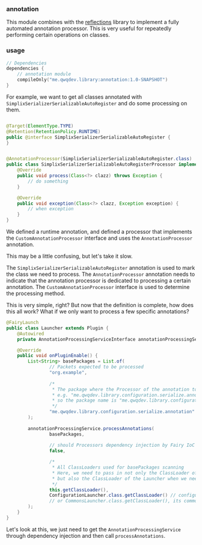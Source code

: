 ### annotation

This module combines with the [reflections](https://github.com/ronmamo/reflections) library to implement a fully
automated annotation processor. This is very useful for repeatedly performing certain operations on classes.

### usage

```kotlin
// Dependencies
dependencies {
    // annotation module
    compileOnly("me.qwqdev.library:annotation:1.0-SNAPSHOT")
}
```

For example, we want to get all classes annotated with `SimplixSerializerSerializableAutoRegister` and do some
processing on them.

```java

@Target(ElementType.TYPE)
@Retention(RetentionPolicy.RUNTIME)
public @interface SimplixSerializerSerializableAutoRegister {
}
```

```java

@AnnotationProcessor(SimplixSerializerSerializableAutoRegister.class)
public class SimplixSerializerSerializableAutoRegisterProcessor implements CustomAnnotationProcessor {
    @Override
    public void process(Class<?> clazz) throws Exception {
        // do something
    }

    @Override
    public void exception(Class<?> clazz, Exception exception) {
        // when exception
    }
}
```

We defined a runtime annotation, and defined a processor that implements the `CustomAnnotationProcessor` interface and
uses the `AnnotationProcessor` annotation.

This may be a little confusing, but let's take it slow.

The `SimplixSerializerSerializableAutoRegister` annotation is used to mark the class we need to process. The
`AnnotationProcessor` annotation needs to indicate that the annotation processor is dedicated to processing a certain
annotation. The `CustomAnnotationProcessor` interface is used to determine the processing method.

This is very simple, right? But now that the definition is complete, how does this all work?
What if we only want to process a few specific annotations?

```java
@FairyLaunch
public class Launcher extends Plugin {
    @Autowired
    private AnnotationProcessingServiceInterface annotationProcessingService;

    @Override
    public void onPluginEnable() {
        List<String> basePackages = List.of(
                // Packets expected to be processed
                "org.example",
                
                /*
                 * The package where the Processor of the annotation to be processed is located
                 * e.g. "me.qwqdev.library.configuration.serialize.annotation.SimplixSerializerSerializableAutoRegister"
                 * so the package name is "me.qwqdev.library.configuration.serialize.annotation"
                 */
                "me.qwqdev.library.configuration.serialize.annotation"
        );
        
        annotationProcessingService.processAnnotations(
                basePackages,
                
                // should Processors dependency injection by Fairy IoC
                false,

                /*
                 * All ClassLoaders used for basePackages scanning
                 * Here, we need to pass in not only the ClassLoader of the current class, 
                 * but also the ClassLoader of the Launcher when we need to use the Processor that comes with legacy-lands-library
                 */
                this.getClassLoader(),
                ConfigurationLauncher.class.getClassLoader() // configuration moduel's class loader
                // or CommonsLauncher.class.getClassLoader(), its commons module's class loader
        );
    }
}
```

Let's look at this, we just need to get the `AnnotationProcessingService` through dependency injection and then call `processAnnotations`.